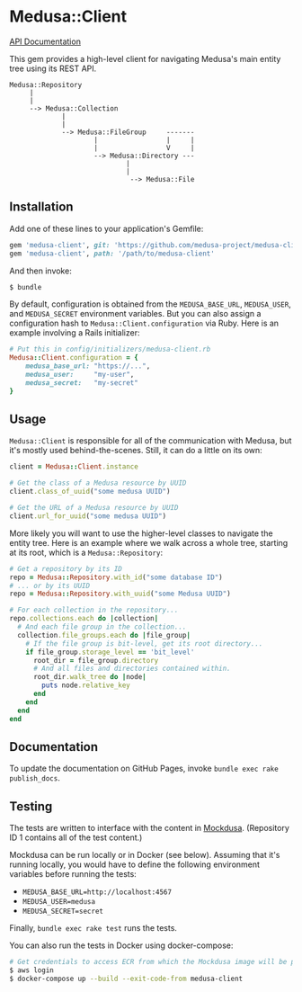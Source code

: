 # Medusa::Client

[API Documentation](https://medusa-project.github.com/medusa-client/)

This gem provides a high-level client for navigating Medusa's main entity tree
using its REST API.

```
Medusa::Repository
     |
     |
     --> Medusa::Collection
             |
             |
             --> Medusa::FileGroup     -------
                     |                 |     |
                     |                 V     |
                     --> Medusa::Directory --- 
                             |
                             |
                              --> Medusa::File
```

## Installation

Add one of these lines to your application's Gemfile:

```ruby
gem 'medusa-client', git: 'https://github.com/medusa-project/medusa-client.git'
gem 'medusa-client', path: '/path/to/medusa-client'
```

And then invoke:

```sh
$ bundle
```

By default, configuration is obtained from the `MEDUSA_BASE_URL`,
`MEDUSA_USER`, and `MEDUSA_SECRET` environment variables. But you can also
assign a configuration hash to `Medusa::Client.configuration` via Ruby. Here is
an example involving a Rails initializer:

```ruby
# Put this in config/initializers/medusa-client.rb
Medusa::Client.configuration = {
    medusa_base_url: "https://...",
    medusa_user:     "my-user",
    medusa_secret:   "my-secret"
}
```

## Usage

`Medusa::Client` is responsible for all of the communication with Medusa, but
it's mostly used behind-the-scenes. Still, it can do a little on its own:

```ruby
client = Medusa::Client.instance

# Get the class of a Medusa resource by UUID
client.class_of_uuid("some medusa UUID")

# Get the URL of a Medusa resource by UUID
client.url_for_uuid("some medusa UUID")
```

More likely you will want to use the higher-level classes to navigate the
entity tree. Here is an example where we walk across a whole tree, starting at
its root, which is a `Medusa::Repository`:

```ruby
# Get a repository by its ID
repo = Medusa::Repository.with_id("some database ID")
# ... or by its UUID
repo = Medusa::Repository.with_uuid("some Medusa UUID")

# For each collection in the repository...
repo.collections.each do |collection|
  # And each file group in the collection...
  collection.file_groups.each do |file_group|
    # If the file group is bit-level, get its root directory...
    if file_group.storage_level == 'bit_level'
      root_dir = file_group.directory
      # And all files and directories contained within.
      root_dir.walk_tree do |node|
        puts node.relative_key
      end
    end
  end
end
```

## Documentation

To update the documentation on GitHub Pages, invoke
`bundle exec rake publish_docs`.

## Testing

The tests are written to interface with the content in
[Mockdusa](https://github.com/medusa-project/mockdusa). (Repository ID 1
contains all of the test content.)

Mockdusa can be run locally or in Docker (see below). Assuming that it's
running locally, you would have to define the following environment variables
before running the tests:

* `MEDUSA_BASE_URL=http://localhost:4567`
* `MEDUSA_USER=medusa`
* `MEDUSA_SECRET=secret`

Finally, `bundle exec rake test` runs the tests.

You can also run the tests in Docker using docker-compose:

```sh
# Get credentials to access ECR from which the Mockdusa image will be pulled
$ aws login
$ docker-compose up --build --exit-code-from medusa-client
```
